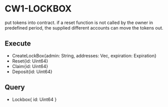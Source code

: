 # CW1-LOCKBOX

put tokens into contract.
if a reset function is not called by the owner in predefined period,
the supplied different accounts can move the tokens out.

## Execute

- CreateLockBox{admin: String, addresses: Vec<String>, expiration: Expiration}
- Reset{id: Uint64}
- Claim{id: Uint64}
- Deposit{id: Uint64}

## Query

- Lockbox{ id: Uint64 }

